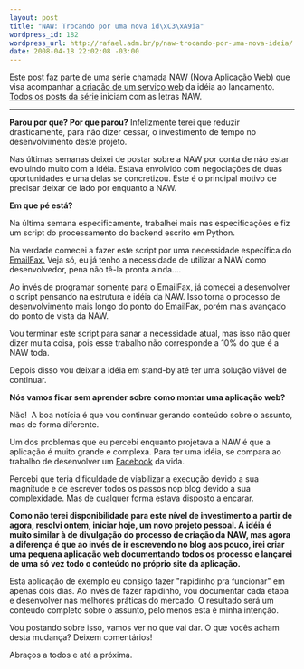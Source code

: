 ```yaml
--- 
layout: post
title: "NAW: Trocando por uma nova id\xC3\xA9ia"
wordpress_id: 182
wordpress_url: http://rafael.adm.br/p/naw-trocando-por-uma-nova-ideia/
date: 2008-04-18 22:02:08 -03:00
---
```

Este post faz parte de uma série chamada NAW (Nova Aplicação Web) que visa acompanhar <a href="http://rafael.adm.br/p/que-tal-acompanhar-o-nascimento-de-um-servico-web/">a criação de um serviço web</a> da idéia ao lançamento. <a href="http://rafael.adm.br/tag/naw">Todos os posts da série</a> iniciam com as letras NAW.

<hr /><strong>Parou por que? Por que parou?</strong>
Infelizmente terei que reduzir drasticamente, para não dizer cessar, o investimento de tempo no desenvolvimento deste projeto.

Nas últimas semanas deixei de postar sobre a NAW por conta de não estar evoluindo muito com a idéia. Estava envolvido com negociações de duas oportunidades e uma delas se concretizou. Este é o principal motivo de precisar deixar de lado por enquanto a NAW.

<strong>Em que pé está?</strong>

Na última semana especificamente, trabalhei mais nas especificações e fiz um script do processamento do backend escrito em Python.

Na verdade comecei a fazer este script por uma necessidade específica do <a href="http://emailfax.com.br">EmailFax.</a> Veja só, eu já tenho a necessidade de utilizar a NAW como desenvolvedor, pena não tê-la pronta ainda....

Ao invés de programar somente para o EmailFax, já comecei a desenvolver o script pensando na estrutura e idéia da NAW. Isso torna o processo de desenvolvimento mais longo do ponto do EmailFax, porém mais avançado do ponto de vista da NAW.

Vou terminar este script para sanar a necessidade atual, mas isso não quer dizer muita coisa, pois esse trabalho não corresponde a 10% do que é a NAW toda.

Depois disso vou deixar a idéia em stand-by até ter uma solução viável de continuar.

<strong>Nós vamos ficar sem aprender sobre como montar uma aplicação web?</strong>

Não!  A boa notícia é que vou continuar gerando conteúdo sobre o assunto, mas de forma diferente.

Um dos problemas que eu percebi enquanto projetava a NAW é que a aplicação é muito grande e complexa. Para ter uma idéia, se compara ao trabalho de desenvolver um <a href="http://facebook.com">Facebook</a> da vida.

Percebi que teria dificuldade de viabilizar a execução devido a sua magnitude e de escrever todos os passos nop blog devido a sua complexidade. Mas de qualquer forma estava disposto a encarar.

<strong>Como não terei disponibilidade para este nível de investimento a partir de agora, resolvi ontem, iniciar hoje, um novo projeto pessoal. A idéia é muito similar à de divulgação do processo de criação da NAW, mas agora a diferença é que ao invés de ir escrevendo no blog aos pouco, irei criar uma pequena aplicação web documentando todos os processo e lançarei de uma só vez todo o conteúdo no próprio site da aplicação.</strong>

Esta aplicação de exemplo eu consigo fazer "rapidinho pra funcionar" em apenas dois dias. Ao invés de fazer rapidinho, vou documentar cada etapa e desenvolver nas melhores práticas do mercado. O resultado será um conteúdo completo sobre o assunto, pelo menos esta é minha intenção.

Vou postando sobre isso, vamos ver no que vai dar. O que vocês acham desta mudança? Deixem comentários!

Abraços a todos e até a próxima.
